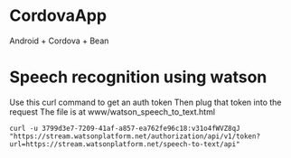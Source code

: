 # CordovaApp
Android + Cordova + Bean

# Speech recognition using watson

Use this curl command to get an auth token
Then plug that token into the request
The file is at www/watson_speech_to_text.html
```
curl -u 3799d3e7-7209-41af-a857-ea762fe96c18:v31o4fWVZ8qJ "https://stream.watsonplatform.net/authorization/api/v1/token?url=https://stream.watsonplatform.net/speech-to-text/api"
```